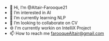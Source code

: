 - 👋 Hi, I’m @Altair-Farooque21
- 👀 I’m interested in AI
- 🌱 I’m currently learning NLP
- 💞️ I’m looking to collaborate on CV
- ⚙  I'm currently workin on IntelliX Project
- 📫 How to reach me farooqueAltair@gmail.com

<!---
Altair-Farooque21/Altair-Farooque21 is a ✨ special ✨ repository because its `README.md` (this file) appears on your GitHub profile.
You can click the Preview link to take a look at your changes.
--->
